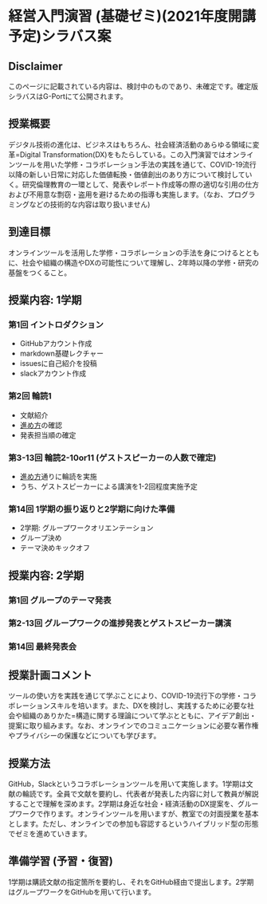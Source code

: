 # 経営入門演習 (基礎ゼミ)(2021年度開講予定)シラバス案

## Disclaimer
このページに記載されている内容は、検討中のものであり、未確定です。確定版シラバスはG-Portにて公開されます。

## 授業概要
デジタル技術の進化は、ビジネスはもちろん、社会経済活動のあらゆる領域に変革=Digital Transformation(DX)をもたらしている。この入門演習ではオンラインツールを用いた学修・コラボレーション手法の実践を通じて、COVID-19流行以降の新しい日常に対応した価値転換・価値創出のあり方について検討していく。研究倫理教育の一環として、発表やレポート作成等の際の適切な引用の仕方および不用意な剽窃・盗用を避けるための指導も実施します。（なお、プログラミングなどの技術的な内容は取り扱いません)

## 到達目標
オンラインツールを活用した学修・コラボレーションの手法を身につけるとともに、社会や組織の構造やDXの可能性について理解し、2年時以降の学修・研究の基盤をつくること。

## 授業内容: 1学期
### 第1回 イントロダクション
  - GitHubアカウント作成
  - markdown基礎レクチャー
  - issuesに自己紹介を投稿
  - slackアカウント作成  

### 第2回 輪読1
  - 文献紹介
  - [進め方](https://github.com/icat-lab/icat_lab/blob/master/literature_review.md)の確認
  - 発表担当順の確定   

### 第3-13回 輪読2-10or11 (ゲストスピーカーの人数で確定)
  - [進め方](https://github.com/icat-lab/icat_lab/blob/master/literature_review.md)通りに輪読を実施
  - うち、ゲストスピーカーによる講演を1-2回程度実施予定

### 第14回 1学期の振り返りと2学期に向けた準備
  - 2学期: グループワークオリエンテーション
  - グループ決め
  - テーマ決めキックオフ

## 授業内容: 2学期
### 第1回 グループのテーマ発表
### 第2-13回 グループワークの進捗発表とゲストスピーカー講演
### 第14回 最終発表会

## 授業計画コメント
ツールの使い方を実践を通じて学ぶことにより、COVID-19流行下の学修・コラボレーションスキルを培います。また、DXを検討し、実践するために必要な社会や組織のありかた=構造に関する理論について学ぶとともに、アイデア創出・提案に取り組みます。なお、オンラインでのコミュニケーションに必要な著作権やプライバシーの保護などについても学びます。

## 授業方法
GitHub，Slackというコラボレーションツールを用いて実施します。1学期は文献の輪読です。全員で文献を要約し、代表者が発表した内容に対して教員が解説することで理解を深めます。2学期は身近な社会・経済活動のDX提案を、グループワークで作ります。オンラインツールを用いますが、教室での対面授業を基本とします。ただし、オンラインでの参加も容認するというハイブリッド型の形態でゼミを進めていきます。

## 準備学習 (予習・復習)
1学期は購読文献の指定箇所を要約し、それをGitHub経由で提出します。2学期はグループワークをGitHubを用いて行います。
